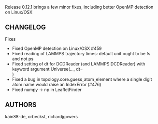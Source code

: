Release 0.12.1 brings a few minor fixes, including better OpenMP detection on Linux/OSX

## CHANGELOG

Fixes
  * Fixed OpenMP detection on Linux/OSX #459
  * Fixed reading of LAMMPS trajectory times: default unit ought
    to be fs and not ps
  * Fixed setting of dt for DCDReader (and LAMMPS DCDReader) with
    keyword argument Universe(..., dt=<dt>)
  * Fixed a bug in topology.core.guess_atom_element where a
    single digit atom name would raise an IndexError (#476)
  * Fixed numpy -> np in LeafletFinder

## AUTHORS

kain88-de, orbeckst, richardjgowers